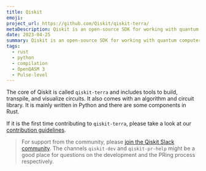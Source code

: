 ```yaml
---
title: Qiskit
emoji:
project_url: https://github.com/Qiskit/qiskit-terra/
metaDescription: Qiskit is an open-source SDK for working with quantum computers at the level of pulses, circuits, and application modules.
date: 2023-04-25
summary: Qiskit is an open-source SDK for working with quantum computers at the level of pulses, circuits, and application modules.
tags:
  - rust
  - python
  - compilation
  - OpenQASM 3
  - Pulse-level
---
```


The core of Qiskit is called `qiskit-terra` and includes tools to build, transpile, and visualize circuits. It also comes with an algorithm and circuit library. It is mainly written in Python and there are some components in Rust.

If it is the first time contributing to `qiskit-terra`, please take a look at our [contribution guidelines](https://github.com/Qiskit/qiskit-terra/blob/main/CONTRIBUTING.md).

> For support from the community, please [join the Qiskit Slack community](https://qisk.it/join-slack). The channels `qiskit-dev` and `qiskit-pr-help` might be a good place for questions on the development and the PRing process respectively.
